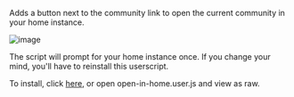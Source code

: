 Adds a button next to the community link to open the current community in your home instance.

![image](https://github.com/Ghoelian/lemmy-open-in-home/assets/33285224/668ac08d-7c19-4777-8c4f-51a20e7671cc)

The script will prompt for your home instance once. If you change your mind, you'll have to reinstall this userscript.

To install, click [here](https://github.com/Ghoelian/lemmy-open-in-home/raw/master/open-in-home.user.js), or open open-in-home.user.js and view as raw.
